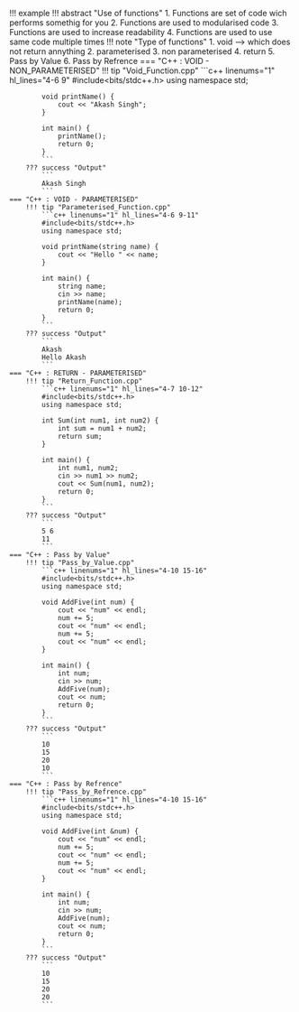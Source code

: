 !!! example
    !!! abstract "Use of functions"
        1. Functions are set of code wich performs somethig for you
        2. Functions are used to modularised code
        3. Functions are used to increase readability
        4. Functions are used to use same code multiple times
    !!! note "Type of functions"
        1. void --> which does not return annything
        2. parameterised
        3. non parameterised
        4. return
        5. Pass by Value
        6. Pass by Refrence
    === "C++ : VOID - NON_PARAMETERISED"
        !!! tip "Void_Function.cpp"
            ```c++ linenums="1" hl_lines="4-6 9"
            #include<bits/stdc++.h>
            using namespace std;

            void printName() {
                cout << "Akash Singh";
            }

            int main() {
                printName();
                return 0;
            }
            ```
        ??? success "Output"
            ```
            Akash Singh
            ```
    === "C++ : VOID - PARAMETERISED"
        !!! tip "Parameterised_Function.cpp"
            ```c++ linenums="1" hl_lines="4-6 9-11"
            #include<bits/stdc++.h>
            using namespace std;

            void printName(string name) {
                cout << "Hello " << name;
            }

            int main() {
                string name;
                cin >> name;
                printName(name);
                return 0;
            }
            ```
        ??? success "Output"
            ```
            Akash
            Hello Akash
            ```
    === "C++ : RETURN - PARAMETERISED"
        !!! tip "Return_Function.cpp"
            ```c++ linenums="1" hl_lines="4-7 10-12"
            #include<bits/stdc++.h>
            using namespace std;

            int Sum(int num1, int num2) {
                int sum = num1 + num2;
                return sum;
            }

            int main() {
                int num1, num2;
                cin >> num1 >> num2;
                cout << Sum(num1, num2);
                return 0;
            }
            ```
        ??? success "Output"
            ```
            5 6
            11
            ```
    === "C++ : Pass by Value"
        !!! tip "Pass_by_Value.cpp"
            ```c++ linenums="1" hl_lines="4-10 15-16"
            #include<bits/stdc++.h>
            using namespace std;

            void AddFive(int num) {
                cout << "num" << endl;
                num += 5;
                cout << "num" << endl;
                num += 5;
                cout << "num" << endl;
            }

            int main() {
                int num;
                cin >> num;
                AddFive(num);
                cout << num;
                return 0;
            }
            ```
        ??? success "Output"
            ```
            10
            15
            20
            10
            ```
    === "C++ : Pass by Refrence"
        !!! tip "Pass_by_Refrence.cpp"
            ```c++ linenums="1" hl_lines="4-10 15-16"
            #include<bits/stdc++.h>
            using namespace std;

            void AddFive(int &num) {
                cout << "num" << endl;
                num += 5;
                cout << "num" << endl;
                num += 5;
                cout << "num" << endl;
            }

            int main() {
                int num;
                cin >> num;
                AddFive(num);
                cout << num;
                return 0;
            }
            ```
        ??? success "Output"
            ```
            10
            15
            20
            20
            ```